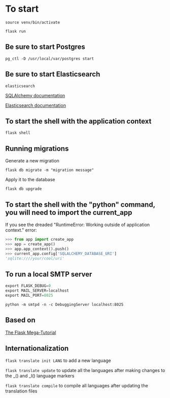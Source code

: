 # To start

`source venv/bin/activate`

`flask run`

## Be sure to start Postgres

 `pg_ctl -D /usr/local/var/postgres start`

## Be sure to start Elasticsearch

 `elasticsearch`

[SQLAlchemy documentation](https://flask-sqlalchemy.palletsprojects.com/en/2.x/api/#flask_sqlalchemy.SQLAlchemy)

[Elasticsearch documentation](https://elasticsearch-py.readthedocs.io/en/master/)

## To start the shell with the application context

`flask shell`

## Running migrations

Generate a new migration

`flask db migrate -m "migration message"`

Apply it to the database

`flask db upgrade`

## To start the shell with the "python" command, you will need to import the current_app

If you see the dreaded "RuntimeError: Working outside of application context." error:

```python
>>> from app import create_app
>>> app = create_app()
>>> app.app_context().push()
>>> current_app.config['SQLALCHEMY_DATABASE_URI']
'sqlite:////your/cool/uri'
```

## To run a local SMTP server

```python
export FLASK_DEBUG=0
export MAIL_SERVER=localhost
export MAIL_PORT=8025
```

`python -m smtpd -n -c DebuggingServer localhost:8025`

## Based on

[The Flask Mega-Tutorial](https://blog.miguelgrinberg.com/post/the-flask-mega-tutorial-part-i-hello-world)

## Internationalization

`flask translate init LANG` to add a new language

`flask translate update` to update all the languages after making changes to the _() and _l() language markers

`flask translate compile` to compile all languages after updating the translation files